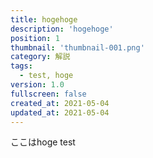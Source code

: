 ```yaml
---
title: hogehoge
description: 'hogehoge'
position: 1
thumbnail: 'thumbnail-001.png'
category: 解説
tags: 
  - test, hoge
version: 1.0
fullscreen: false
created_at: 2021-05-04
updated_at: 2021-05-04
---
```


ここはhoge
test